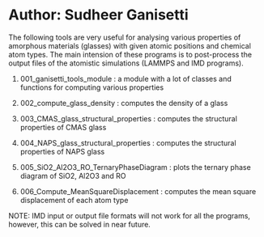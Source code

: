 # Author: Sudheer Ganisetti

The following tools are very useful for analysing various properties of amorphous materials (glasses) with given atomic positions and chemical atom types.
The main intension of these programs is to post-process the output files of the atomistic simulations (LAMMPS and IMD programs).

1) 001_ganisetti_tools_module			: a module with a lot of classes and functions for computing various properties

2) 002_compute_glass_density 			: computes the density of a glass

3) 003_CMAS_glass_structural_properties		: computes the structural properties of CMAS glass

4) 004_NAPS_glass_structural_properties		: computes the structural properties of NAPS glass

5) 005_SiO2_Al2O3_RO_TernaryPhaseDiagram	: plots the ternary phase diagram of SiO2, Al2O3 and RO

6) 006_Compute_MeanSquareDisplacement		: computes the mean square displacement of each atom type


NOTE: IMD input or output file formats will not work for all the programs, however, this can be solved in near future.

